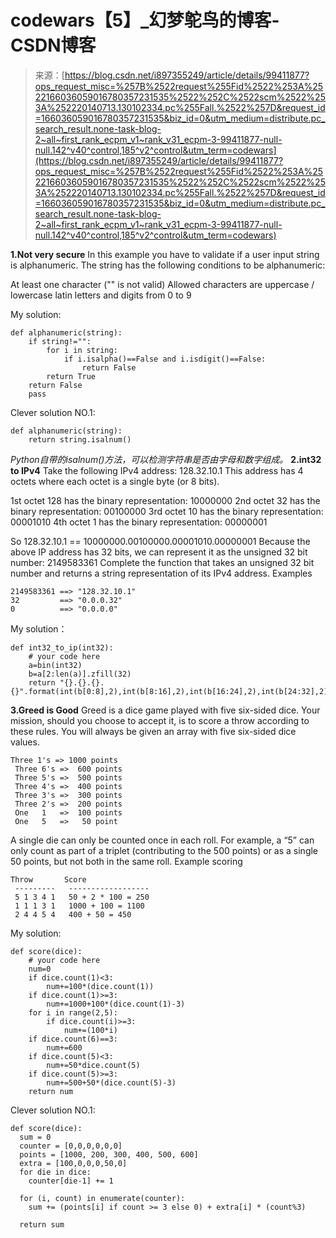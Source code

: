 <!--yml
category: codewars
date: 2022-08-13 11:39:43
-->

# codewars【5】_幻梦鸵鸟的博客-CSDN博客

> 来源：[https://blog.csdn.net/i897355249/article/details/99411877?ops_request_misc=%257B%2522request%255Fid%2522%253A%2522166036059016780357231535%2522%252C%2522scm%2522%253A%252220140713.130102334.pc%255Fall.%2522%257D&request_id=166036059016780357231535&biz_id=0&utm_medium=distribute.pc_search_result.none-task-blog-2~all~first_rank_ecpm_v1~rank_v31_ecpm-3-99411877-null-null.142^v40^control,185^v2^control&utm_term=codewars](https://blog.csdn.net/i897355249/article/details/99411877?ops_request_misc=%257B%2522request%255Fid%2522%253A%2522166036059016780357231535%2522%252C%2522scm%2522%253A%252220140713.130102334.pc%255Fall.%2522%257D&request_id=166036059016780357231535&biz_id=0&utm_medium=distribute.pc_search_result.none-task-blog-2~all~first_rank_ecpm_v1~rank_v31_ecpm-3-99411877-null-null.142^v40^control,185^v2^control&utm_term=codewars)

**1.Not very secure**
In this example you have to validate if a user input string is alphanumeric.
The string has the following conditions to be alphanumeric:

At least one character ("" is not valid)
Allowed characters are uppercase / lowercase latin letters and digits from 0 to 9

My solution:

```
def alphanumeric(string):
    if string!="":
        for i in string:
            if i.isalpha()==False and i.isdigit()==False:
                return False
        return True
    return False
    pass 
```

Clever solution NO.1:

```
def alphanumeric(string):
    return string.isalnum() 
```

*Python自带的isalnum()方法，可以检测字符串是否由字母和数字组成。*
**2.int32 to IPv4**
Take the following IPv4 address: 128.32.10.1
This address has 4 octets where each octet is a single byte (or 8 bits).

1st octet 128 has the binary representation: 10000000
2nd octet 32 has the binary representation: 00100000
3rd octet 10 has the binary representation: 00001010
4th octet 1 has the binary representation: 00000001

So 128.32.10.1 == 10000000.00100000.00001010.00000001
Because the above IP address has 32 bits, we can represent it as the unsigned 32 bit number: 2149583361
Complete the function that takes an unsigned 32 bit number and returns a string representation of its IPv4 address.
Examples

```
2149583361 ==> "128.32.10.1"
32         ==> "0.0.0.32"
0          ==> "0.0.0.0" 
```

My solution：

```
def int32_to_ip(int32):
    # your code here
    a=bin(int32)
    b=a[2:len(a)].zfill(32)
    return "{}.{}.{}.{}".format(int(b[0:8],2),int(b[8:16],2),int(b[16:24],2),int(b[24:32],2)) 
```

**3.Greed is Good**
Greed is a dice game played with five six-sided dice. Your mission, should you choose to accept it, is to score a throw according to these rules. You will always be given an array with five six-sided dice values.

```
Three 1's => 1000 points
 Three 6's =>  600 points
 Three 5's =>  500 points
 Three 4's =>  400 points
 Three 3's =>  300 points
 Three 2's =>  200 points
 One   1   =>  100 points
 One   5   =>   50 point 
```

A single die can only be counted once in each roll. For example, a “5” can only count as part of a triplet (contributing to the 500 points) or as a single 50 points, but not both in the same roll.
Example scoring

```
Throw       Score
 ---------   ------------------
 5 1 3 4 1   50 + 2 * 100 = 250
 1 1 1 3 1   1000 + 100 = 1100
 2 4 4 5 4   400 + 50 = 450 
```

My solution:

```
def score(dice):
    # your code here
    num=0
    if dice.count(1)<3:
        num+=100*(dice.count(1))
    if dice.count(1)>=3:
        num+=1000+100*(dice.count(1)-3)
    for i in range(2,5):
        if dice.count(i)>=3:
            num+=(100*i)
    if dice.count(6)==3:
        num+=600
    if dice.count(5)<3:
        num+=50*dice.count(5)
    if dice.count(5)>=3:
        num+=500+50*(dice.count(5)-3)
    return num 
```

Clever solution NO.1:

```
def score(dice): 
  sum = 0
  counter = [0,0,0,0,0,0]
  points = [1000, 200, 300, 400, 500, 600]
  extra = [100,0,0,0,50,0]
  for die in dice: 
    counter[die-1] += 1

  for (i, count) in enumerate(counter):
    sum += (points[i] if count >= 3 else 0) + extra[i] * (count%3)

  return sum 
```
